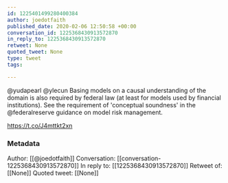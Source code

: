 ```yaml
---
id: 1225401499280400384
author: joedotfaith
published_date: 2020-02-06 12:50:58 +00:00
conversation_id: 1225368430913572870
in_reply_to: 1225368430913572870
retweet: None
quoted_tweet: None
type: tweet
tags:

---
```


@yudapearl @ylecun Basing models on a causal understanding of the domain is also required by federal law (at least for models used by financial institutions). See the requirement of 'conceptual soundness' in the @federalreserve guidance on model risk management.

https://t.co/J4mttkt2xn

### Metadata

Author: [[@joedotfaith]]
Conversation: [[conversation-1225368430913572870]]
In reply to: [[1225368430913572870]]
Retweet of: [[None]]
Quoted tweet: [[None]]
